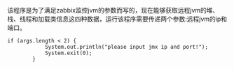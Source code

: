 该程序是为了满足zabbix监控jvm的参数而写的，现在能够获取远程jvm的堆、栈、线程和加载类信息这四种数据，运行该程序需要传递两个参数:远程jvm的ip和端口。

    if (args.length < 2) {           
    			System.out.println("please input jmx ip and port!");
    			System.exit(0);
    		}

